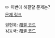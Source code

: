 ✏️ 이번에 해결할 문제는? <br>
[문제 링크](https://www.acmicpc.net/problem/1969)

권현욱: [해결 코드](https://github.com/woogie01/Algorithm-Hub/blob/main/%EB%B0%B1%EC%A4%80/Silver/1969.%E2%80%85DNA/DNA.java) <br>
김동국: [해결 코드]() <br>
